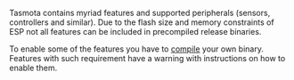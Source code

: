 Tasmota contains myriad features and supported peripherals (sensors, controllers and similar). Due to the flash size and memory constraints of ESP not all features can be included in precompiled release binaries.

To enable some of the features you have to [compile](Compile-your-build.md) your own binary. Features with such requirement have a warning with instructions on how to enable them.
